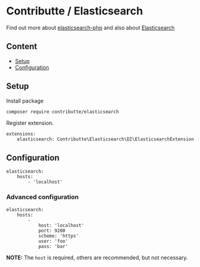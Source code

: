 # Contributte / Elasticsearch

Find out more about [elasticsearch-php](https://github.com/elastic/elasticsearch-php) and also about [Elasticsearch](https://www.elastic.co/guide/en/elasticsearch/client/php-api/5.0/index.html)

## Content

- [Setup](#setup)
- [Configuration](#configuration)

## Setup

Install package

```bash
composer require contributte/elasticsearch
```

Register extension.

```neon
extensions:
	elasticsearch: Contributte\Elasticsearch\DI\ElasticsearchExtension
```

## Configuration

```neon
elasticsearch:
	hosts:
		- 'localhost'
```

### Advanced configuration

```neon
elasticsearch:
	hosts:
		-
			host: 'localhost'
			port: 9200
			scheme: 'https'
			user: 'foo'
			pass: 'bar'
```

**NOTE:** The `host` is required, others are recommended, but not necessary.
